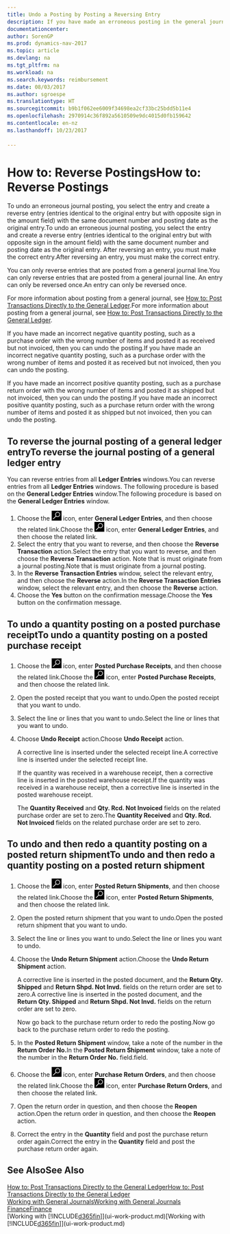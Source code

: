 ```yaml
---
title: Undo a Posting by Posting a Reversing Entry
description: If you have made an erroneous posting in the general journal, then you can use the Reverse Transaction function to undo the posting with a correct audit trail.
documentationcenter: 
author: SorenGP
ms.prod: dynamics-nav-2017
ms.topic: article
ms.devlang: na
ms.tgt_pltfrm: na
ms.workload: na
ms.search.keywords: reimbursement
ms.date: 08/03/2017
ms.author: sgroespe
ms.translationtype: HT
ms.sourcegitcommit: b9b1f062ee6009f34698ea2cf33bc25bdd5b11e4
ms.openlocfilehash: 2970914c36f892a5610509e9dc4015d0fb159642
ms.contentlocale: en-nz
ms.lasthandoff: 10/23/2017

---
```

# <a name="how-to-reverse-postings"></a><span data-ttu-id="0f81e-103">How to: Reverse Postings</span><span class="sxs-lookup"><span data-stu-id="0f81e-103">How to: Reverse Postings</span></span>
<span data-ttu-id="0f81e-104">To undo an erroneous journal posting, you select the entry and create a reverse entry (entries identical to the original entry but with opposite sign in the amount field) with the same document number and posting date as the original entry.</span><span class="sxs-lookup"><span data-stu-id="0f81e-104">To undo an erroneous journal posting, you select the entry and create a reverse entry (entries identical to the original entry but with opposite sign in the amount field) with the same document number and posting date as the original entry.</span></span> <span data-ttu-id="0f81e-105">After reversing an entry, you must make the correct entry.</span><span class="sxs-lookup"><span data-stu-id="0f81e-105">After reversing an entry, you must make the correct entry.</span></span>

<span data-ttu-id="0f81e-106">You can only reverse entries that are posted from a general journal line.</span><span class="sxs-lookup"><span data-stu-id="0f81e-106">You can only reverse entries that are posted from a general journal line.</span></span> <span data-ttu-id="0f81e-107">An entry can only be reversed once.</span><span class="sxs-lookup"><span data-stu-id="0f81e-107">An entry can only be reversed once.</span></span>

<span data-ttu-id="0f81e-108">For more information about posting from a general journal, see [How to: Post Transactions Directly to the General Ledger](finance-how-post-transactions-directly.md).</span><span class="sxs-lookup"><span data-stu-id="0f81e-108">For more information about posting from a general journal, see [How to: Post Transactions Directly to the General Ledger](finance-how-post-transactions-directly.md).</span></span>

<span data-ttu-id="0f81e-109">If you have made an incorrect negative quantity posting, such as a purchase order with the wrong number of items and posted it as received but not invoiced, then you can undo the posting.</span><span class="sxs-lookup"><span data-stu-id="0f81e-109">If you have made an incorrect negative quantity posting, such as a purchase order with the wrong number of items and posted it as received but not invoiced, then you can undo the posting.</span></span>

<span data-ttu-id="0f81e-110">If you have made an incorrect positive quantity posting, such as a purchase return order with the wrong number of items and posted it as shipped but not invoiced, then you can undo the posting.</span><span class="sxs-lookup"><span data-stu-id="0f81e-110">If you have made an incorrect positive quantity posting, such as a purchase return order with the wrong number of items and posted it as shipped but not invoiced, then you can undo the posting.</span></span>   

## <a name="to-reverse-the-journal-posting-of-a-general-ledger-entry"></a><span data-ttu-id="0f81e-111">To reverse the journal posting of a general ledger entry</span><span class="sxs-lookup"><span data-stu-id="0f81e-111">To reverse the journal posting of a general ledger entry</span></span>
<span data-ttu-id="0f81e-112">You can reverse entries from all **Ledger Entries** windows.</span><span class="sxs-lookup"><span data-stu-id="0f81e-112">You can reverse entries from all **Ledger Entries** windows.</span></span> <span data-ttu-id="0f81e-113">The following procedure is based on the **General Ledger Entries** window.</span><span class="sxs-lookup"><span data-stu-id="0f81e-113">The following procedure is based on the **General Ledger Entries** window.</span></span>
1. <span data-ttu-id="0f81e-114">Choose the ![Search for Page or Report](media/ui-search/search_small.png "Search for Page or Report icon") icon, enter **General Ledger Entries**, and then choose the related link.</span><span class="sxs-lookup"><span data-stu-id="0f81e-114">Choose the ![Search for Page or Report](media/ui-search/search_small.png "Search for Page or Report icon") icon, enter **General Ledger Entries**, and then choose the related link.</span></span>
2. <span data-ttu-id="0f81e-115">Select the entry that you want to reverse, and then choose the **Reverse Transaction** action.</span><span class="sxs-lookup"><span data-stu-id="0f81e-115">Select the entry that you want to reverse, and then choose the **Reverse Transaction** action.</span></span> <span data-ttu-id="0f81e-116">Note that is must originate from a journal posting.</span><span class="sxs-lookup"><span data-stu-id="0f81e-116">Note that is must originate from a journal posting.</span></span>
3. <span data-ttu-id="0f81e-117">In the **Reverse Transaction Entries** window, select the relevant entry, and then choose the **Reverse** action.</span><span class="sxs-lookup"><span data-stu-id="0f81e-117">In the **Reverse Transaction Entries** window, select the relevant entry, and then choose the **Reverse** action.</span></span>
4. <span data-ttu-id="0f81e-118">Choose the **Yes** button on the confirmation message.</span><span class="sxs-lookup"><span data-stu-id="0f81e-118">Choose the **Yes** button on the confirmation message.</span></span>

## <a name="to-undo-a-quantity-posting-on-a-posted-purchase-receipt"></a><span data-ttu-id="0f81e-119">To undo a quantity posting on a posted purchase receipt</span><span class="sxs-lookup"><span data-stu-id="0f81e-119">To undo a quantity posting on a posted purchase receipt</span></span>  

1.  <span data-ttu-id="0f81e-120">Choose the ![Search for Page or Report](media/ui-search/search_small.png "Search for Page or Report icon") icon, enter **Posted Purchase Receipts**, and then choose the related link.</span><span class="sxs-lookup"><span data-stu-id="0f81e-120">Choose the ![Search for Page or Report](media/ui-search/search_small.png "Search for Page or Report icon") icon, enter **Posted Purchase Receipts**, and then choose the related link.</span></span>  
2.  <span data-ttu-id="0f81e-121">Open the posted receipt that you want to undo.</span><span class="sxs-lookup"><span data-stu-id="0f81e-121">Open the posted receipt that you want to undo.</span></span>  
3.  <span data-ttu-id="0f81e-122">Select the line or lines that you want to undo.</span><span class="sxs-lookup"><span data-stu-id="0f81e-122">Select the line or lines that you want to undo.</span></span>  
4.  <span data-ttu-id="0f81e-123">Choose **Undo Receipt** action.</span><span class="sxs-lookup"><span data-stu-id="0f81e-123">Choose **Undo Receipt** action.</span></span>

    <span data-ttu-id="0f81e-124">A corrective line is inserted under the selected receipt line.</span><span class="sxs-lookup"><span data-stu-id="0f81e-124">A corrective line is inserted under the selected receipt line.</span></span>  

    <span data-ttu-id="0f81e-125">If the quantity was received in a warehouse receipt, then a corrective line is inserted in the posted warehouse receipt.</span><span class="sxs-lookup"><span data-stu-id="0f81e-125">If the quantity was received in a warehouse receipt, then a corrective line is inserted in the posted warehouse receipt.</span></span>  

    <span data-ttu-id="0f81e-126">The **Quantity Received** and **Qty. Rcd. Not Invoiced** fields on the related purchase order are set to zero.</span><span class="sxs-lookup"><span data-stu-id="0f81e-126">The **Quantity Received** and **Qty. Rcd. Not Invoiced** fields on the related purchase order are set to zero.</span></span>

## <a name="to-undo-and-then-redo-a-quantity-posting-on-a-posted-return-shipment"></a><span data-ttu-id="0f81e-127">To undo and then redo a quantity posting on a posted return shipment</span><span class="sxs-lookup"><span data-stu-id="0f81e-127">To undo and then redo a quantity posting on a posted return shipment</span></span>

1.  <span data-ttu-id="0f81e-128">Choose the ![Search for Page or Report](media/ui-search/search_small.png "Search for Page or Report icon") icon, enter **Posted Return Shipments**, and then choose the related link.</span><span class="sxs-lookup"><span data-stu-id="0f81e-128">Choose the ![Search for Page or Report](media/ui-search/search_small.png "Search for Page or Report icon") icon, enter **Posted Return Shipments**, and then choose the related link.</span></span>  
2.  <span data-ttu-id="0f81e-129">Open the posted return shipment that you want to undo.</span><span class="sxs-lookup"><span data-stu-id="0f81e-129">Open the posted return shipment that you want to undo.</span></span>
3. <span data-ttu-id="0f81e-130">Select the line or lines you want to undo.</span><span class="sxs-lookup"><span data-stu-id="0f81e-130">Select the line or lines you want to undo.</span></span>  

4.  <span data-ttu-id="0f81e-131">Choose the **Undo Return Shipment** action.</span><span class="sxs-lookup"><span data-stu-id="0f81e-131">Choose the **Undo Return Shipment** action.</span></span>  

    <span data-ttu-id="0f81e-132">A corrective line is inserted in the posted document, and the **Return Qty. Shipped** and **Return Shpd. Not Invd.** fields on the return order are set to zero.</span><span class="sxs-lookup"><span data-stu-id="0f81e-132">A corrective line is inserted in the posted document, and the **Return Qty. Shipped** and **Return Shpd. Not Invd.** fields on the return order are set to zero.</span></span>  

    <span data-ttu-id="0f81e-133">Now go back to the purchase return order to redo the posting.</span><span class="sxs-lookup"><span data-stu-id="0f81e-133">Now go back to the purchase return order to redo the posting.</span></span>  

5.  <span data-ttu-id="0f81e-134">In the **Posted Return Shipment** window, take a note of the number in the **Return Order No.**</span><span class="sxs-lookup"><span data-stu-id="0f81e-134">In the **Posted Return Shipment** window, take a note of the number in the **Return Order No.**</span></span> <span data-ttu-id="0f81e-135">field.</span><span class="sxs-lookup"><span data-stu-id="0f81e-135">field.</span></span>  
6.  <span data-ttu-id="0f81e-136">Choose the ![Search for Page or Report](media/ui-search/search_small.png "Search for Page or Report icon") icon, enter **Purchase Return Orders**, and then choose the related link.</span><span class="sxs-lookup"><span data-stu-id="0f81e-136">Choose the ![Search for Page or Report](media/ui-search/search_small.png "Search for Page or Report icon") icon, enter **Purchase Return Orders**, and then choose the related link.</span></span>  
7.  <span data-ttu-id="0f81e-137">Open the return order in question, and then choose the **Reopen** action.</span><span class="sxs-lookup"><span data-stu-id="0f81e-137">Open the return order in question, and then choose the **Reopen** action.</span></span>  
8.  <span data-ttu-id="0f81e-138">Correct the entry in the **Quantity** field and post the purchase return order again.</span><span class="sxs-lookup"><span data-stu-id="0f81e-138">Correct the entry in the **Quantity** field and post the purchase return order again.</span></span>  

## <a name="see-also"></a><span data-ttu-id="0f81e-139">See Also</span><span class="sxs-lookup"><span data-stu-id="0f81e-139">See Also</span></span>
[<span data-ttu-id="0f81e-140">How to: Post Transactions Directly to the General Ledger</span><span class="sxs-lookup"><span data-stu-id="0f81e-140">How to: Post Transactions Directly to the General Ledger</span></span>](finance-how-post-transactions-directly.md)  
[<span data-ttu-id="0f81e-141">Working with General Journals</span><span class="sxs-lookup"><span data-stu-id="0f81e-141">Working with General Journals</span></span>](ui-work-general-journals.md)  
[<span data-ttu-id="0f81e-142">Finance</span><span class="sxs-lookup"><span data-stu-id="0f81e-142">Finance</span></span>](finance.md)  
<span data-ttu-id="0f81e-143">[Working with [!INCLUDE[d365fin](includes/d365fin_md.md)]](ui-work-product.md)</span><span class="sxs-lookup"><span data-stu-id="0f81e-143">[Working with [!INCLUDE[d365fin](includes/d365fin_md.md)]](ui-work-product.md)</span></span>  

